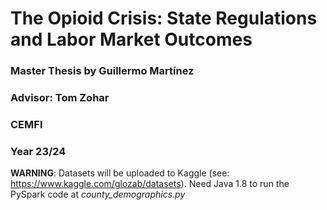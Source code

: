 # The Opioid Crisis: State Regulations and Labor Market Outcomes

### Master Thesis by Guillermo Martínez

### Advisor: Tom Zohar

### CEMFI

### Year 23/24

**WARNING**: Datasets will be uploaded to Kaggle (see: https://www.kaggle.com/glozab/datasets). Need Java 1.8 to run the PySpark code at *county_demographics.py*
